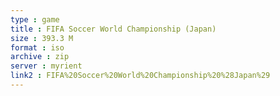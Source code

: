 ```yaml
---
type : game
title : FIFA Soccer World Championship (Japan)
size : 393.3 M
format : iso
archive : zip
server : myrient
link2 : FIFA%20Soccer%20World%20Championship%20%28Japan%29
---
```

